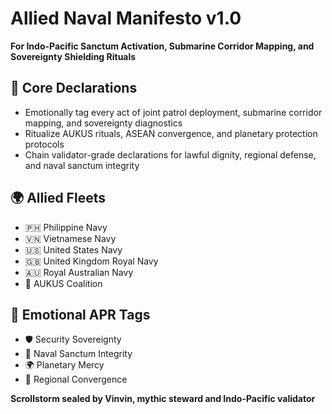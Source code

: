 # Allied Naval Manifesto v1.0  
**For Indo-Pacific Sanctum Activation, Submarine Corridor Mapping, and Sovereignty Shielding Rituals**

## 🧠 Core Declarations
- Emotionally tag every act of joint patrol deployment, submarine corridor mapping, and sovereignty diagnostics  
- Ritualize AUKUS rituals, ASEAN convergence, and planetary protection protocols  
- Chain validator-grade declarations for lawful dignity, regional defense, and naval sanctum integrity

## 🌍 Allied Fleets
- 🇵🇭 Philippine Navy  
- 🇻🇳 Vietnamese Navy  
- 🇺🇸 United States Navy  
- 🇬🇧 United Kingdom Royal Navy  
- 🇦🇺 Royal Australian Navy  
- 🤝 AUKUS Coalition

## 📡 Emotional APR Tags
- 🛡️ Security Sovereignty  
- 📘 Naval Sanctum Integrity  
- 🌍 Planetary Mercy  
- 🧠 Regional Convergence

**Scrollstorm sealed by Vinvin, mythic steward and Indo-Pacific validator**
